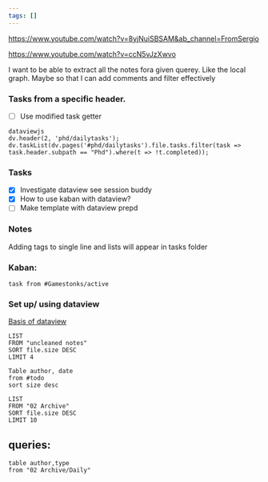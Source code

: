 ```yaml
---
tags: []
---
```

https://www.youtube.com/watch?v=8yjNuiSBSAM&ab_channel=FromSergio

https://www.youtube.com/watch?v=ccN5vJzXwvo


I want to be able to extract all the notes fora given querey. Like the local graph. Maybe so that I can add comments and filter effectively

### Tasks from a specific header.

- [ ] Use modified task getter 

```
dataviewjs
dv.header(2, 'phd/dailytasks');  
dv.taskList(dv.pages('#phd/dailytasks').file.tasks.filter(task => task.header.subpath == "Phd").where(t => !t.completed));  
```

### Tasks
- [x] Investigate dataview see session buddy
- [x] How to use kaban with dataview? 
- [ ] Make template with dataview prepd

### Notes

Adding tags to single line and lists will appear in tasks folder

### Kaban: 
```dataview
task from #Gamestonks/active
```
### Set up/ using dataview

[Basis of dataview](https://www.youtube.com/watch?v=7kFEl7Ovsr8&ab_channel=FilipeDonadio)



```dataview
LIST
FROM "uncleaned notes"
SORT file.size DESC
LIMIT 4
```


```dataview
Table author, date
from #todo 
sort size desc
```


```dataview
LIST
FROM "02 Archive"
SORT file.size DESC
LIMIT 10
```




## queries:


```dataview
table author,type
from "02 Archive/Daily"
```